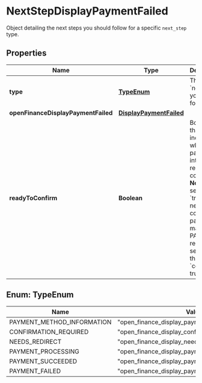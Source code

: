 

# NextStepDisplayPaymentFailed

Object detailing the next steps you should follow for a specific `next_step` type.

## Properties

| Name | Type | Description | Notes |
|------------ | ------------- | ------------- | -------------|
|**type** | [**TypeEnum**](#TypeEnum) | The type of &#x60;next_step&#x60; you need to follow.  |  [optional] |
|**openFinanceDisplayPaymentFailed** | [**DisplayPaymentFailed**](DisplayPaymentFailed.md) |  |  [optional] |
|**readyToConfirm** | **Boolean** | Boolean that indicates whether the payment intent is ready to be confirmed.     **Note:** When set to &#x60;true&#x60;,you need to confirm the payment by making a PATCH request sending through &#x60;confirm: true&#x60;. |  [optional] |



## Enum: TypeEnum

| Name | Value |
|---- | -----|
| PAYMENT_METHOD_INFORMATION | &quot;open_finance_display_payment_method_information&quot; |
| CONFIRMATION_REQUIRED | &quot;open_finance_display_confirmation_required&quot; |
| NEEDS_REDIRECT | &quot;open_finance_display_needs_redirect&quot; |
| PAYMENT_PROCESSING | &quot;open_finance_display_payment_processing&quot; |
| PAYMENT_SUCCEEDED | &quot;open_finance_display_payment_succeeded&quot; |
| PAYMENT_FAILED | &quot;open_finance_display_payment_failed&quot; |



